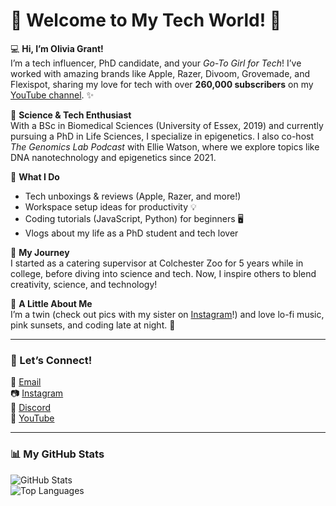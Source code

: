 # 🌸 Welcome to My Tech World! 🌸

💻 **Hi, I’m Olivia Grant!**  
I’m a tech influencer, PhD candidate, and your *Go-To Girl for Tech*! I’ve worked with amazing brands like Apple, Razer, Divoom, Grovemade, and Flexispot, sharing my love for tech with over **260,000 subscribers** on my [YouTube channel](https://www.youtube.com/@agenomics). ✨  

🧬 **Science & Tech Enthusiast**  
With a BSc in Biomedical Sciences (University of Essex, 2019) and currently pursuing a PhD in Life Sciences, I specialize in epigenetics. I also co-host *The Genomics Lab Podcast* with Ellie Watson, where we explore topics like DNA nanotechnology and epigenetics since 2021.  

🎥 **What I Do**  
- Tech unboxings & reviews (Apple, Razer, and more!)  
- Workspace setup ideas for productivity 💡  
- Coding tutorials (JavaScript, Python) for beginners 🖥️  
- Vlogs about my life as a PhD student and tech lover  

🌟 **My Journey**  
I started as a catering supervisor at Colchester Zoo for 5 years while in college, before diving into science and tech. Now, I inspire others to blend creativity, science, and technology!  

💖 **A Little About Me**  
I’m a twin (check out pics with my sister on [Instagram](https://www.instagram.com/agenomicsphd)!) and love lo-fi music, pink sunsets, and coding late at night. 🌙  

---

### 🌈 Let’s Connect!  
📩 [Email](mailto:agenomics@gmail.com)  
📷 [Instagram](https://www.instagram.com/agenomicsphd)  
💬 [Discord](https://discord.com/invite/Uz4BFMKTJ)  
🎥 [YouTube](https://www.youtube.com/@agenomics)  

---

### 📊 My GitHub Stats  
![GitHub Stats](https://github-readme-stats.vercel.app/api?username=girl15year&show_icons=true&theme=pink)  
![Top Languages](https://github-readme-stats.vercel.app/api/top-langs/?username=girl15year&layout=compact&theme=pink)
